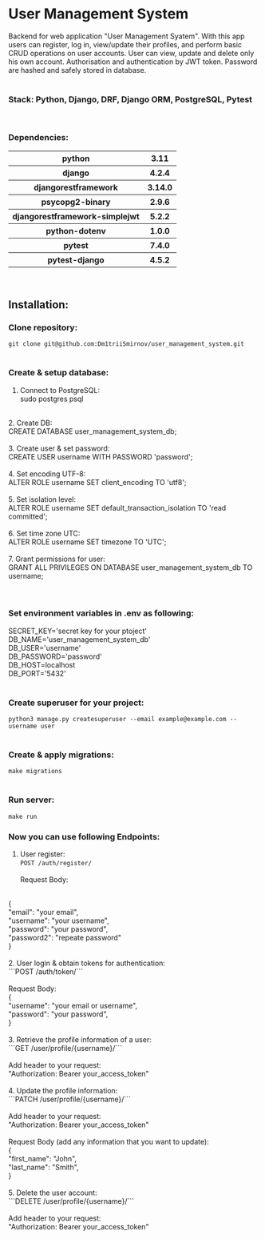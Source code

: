# User Management System

Backend for web application "User Management Syatem".
With this app users can register, log in, view/update their profiles, 
and perform basic CRUD operations on user accounts. User can view, update and delete only his own account.
Authorisation and authentication by JWT token. 
Password are hashed and safely stored in database.
<br>
<br>
### Stack: Python, Django, DRF, Django ORM, PostgreSQL, Pytest
<br>

### Dependencies:


<table>
    <tr>
        <th>python</th>
        <th>3.11</th>
    </tr>
    <tr>
        <th>django</th>
        <th>4.2.4</th>
    </tr>
    <tr>
        <th>djangorestframework</th>
        <th>3.14.0</th>
    </tr>
    <tr>
        <th>psycopg2-binary</th>
        <th>2.9.6</th>
    </tr>
    <tr>
        <th>djangorestframework-simplejwt</th>
        <th>5.2.2</th>
    </tr>
    <tr>
        <th>python-dotenv</th>
        <th>1.0.0</th>
    </tr>
    <tr>
        <th>pytest</th>
        <th>7.4.0</th>
    </tr>    <tr>
        <th>pytest-django</th>
        <th>4.5.2</th>
    </tr>
</table>
<br>

## Installation:

### Clone repository:
```git clone git@github.com:Dm1triiSmirnov/user_management_system.git```
<br><br>

### Create & setup database:
  1. Connect to PostgreSQL: <br>
sudo postgres psql <br>
 <br>
  2. Create DB:<br>
CREATE DATABASE user_management_system_db;<br>
 <br>
  3. Create user & set password:<br>
CREATE USER username WITH PASSWORD 'password';<br>
 <br>
  4. Set encoding UTF-8:<br>
ALTER ROLE username SET client_encoding TO 'utf8';<br>
 <br>
  5. Set isolation level: <br>
ALTER ROLE username SET default_transaction_isolation TO 'read committed';<br>
 <br>
  6. Set time zone UTC: <br>
ALTER ROLE username SET timezone TO 'UTC';<br>
 <br>
  7. Grant permissions for user: <br>
GRANT ALL PRIVILEGES ON DATABASE user_management_system_db TO username;<br>
 <br><br>

### Set environment variables in .env as following:
SECRET_KEY='secret key for your ptoject'<br>
DB_NAME='user_management_system_db'<br>
DB_USER='username'<br>
DB_PASSWORD='password'<br>
DB_HOST=localhost<br>
DB_PORT='5432'<br><br>


### Create superuser for your project:
```python3 manage.py createsuperuser --email example@example.com --username user```
<br><br>

### Create & apply migrations:<br>
```make migrations```
<br><br>

### Run server:
```make run```

### Now you can use following Endpoints:
1. User register: <br>
```POST /auth/register/```
<br><br>
Request Body:
<br>
{<br>
    "email": "your email",<br>
    "username": "your username",<br>
    "password": "your password",<br>
    "password2": "repeate password" <br>
}
<br><br>
2. User login & obtain tokens for authentication: <br>
```POST /auth/token/```
<br><br>
Request Body:
<br>
{<br>
    "username": "your email or username",<br>
    "password": "your password",<br>
}
<br><br>
3. Retrieve the profile information of a user: <br>
```GET /user/profile/{username}/```
<br><br>
Add header to your request: 
<br>
"Authorization: Bearer your_access_token"
<br><br>
4. Update the profile information: <br>
```PATCH /user/profile/{username}/```
<br><br>
Add header to your request: 
<br>
"Authorization: Bearer your_access_token"
<br><br>
Request Body (add any information that you want to update):
<br>
{<br>
    "first_name": "John",<br>
    "last_name": "Smith",<br>
}
<br><br>
5. Delete the user account: <br>
```DELETE /user/profile/{username}/```
<br><br>
Add header to your request: 
<br>
"Authorization: Bearer your_access_token"
<br><br>